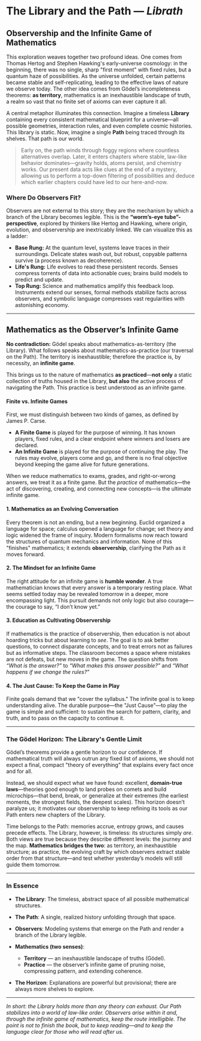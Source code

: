 # The Library and the Path — *Librath*

## Observership and the Infinite Game of Mathematics

This exploration weaves together two profound ideas. One comes from Thomas Hertog and Stephen Hawking's early-universe cosmology: in the beginning, there was no single, sharp "first moment" with fixed rules, but a quantum haze of possibilities. As the universe unfolded, certain patterns became stable and self-replicating, leading to the effective laws of nature we observe today. The other idea comes from Gödel’s incompleteness theorems: **as territory**, mathematics is an inexhaustible landscape of truth, a realm so vast that no finite set of axioms can ever capture it all.

A central metaphor illuminates this connection. Imagine a timeless **Library** containing every consistent mathematical blueprint for a universe—all possible geometries, interaction rules, and even complete cosmic histories. This library is static. Now, imagine a single **Path** being traced through its shelves. That path is our world.

> Early on, the path winds through foggy regions where countless alternatives overlap. Later, it enters chapters where stable, law-like behavior dominates—gravity holds, atoms persist, and chemistry works. Our present data acts like clues at the end of a mystery, allowing us to perform a top-down filtering of possibilities and deduce which earlier chapters could have led to our here-and-now.

### Where Do Observers Fit?

Observers are not external to this story; they are the mechanism by which a branch of the Library becomes legible. This is the **“worm’s-eye tube”-perspective**, explored by thinkers like Hertog and Hawking, where origin, evolution, and observership are inextricably linked. We can visualize this as a ladder:

* **Base Rung:** At the quantum level, systems leave traces in their surroundings. Delicate states wash out, but robust, copyable patterns survive (a process known as decoherence).
* **Life's Rung:** Life evolves to read these persistent records. Senses compress torrents of data into actionable cues; brains build models to predict and update.
* **Top Rung:** Science and mathematics amplify this feedback loop. Instruments extend our senses, formal methods stabilize facts across observers, and symbolic language compresses vast regularities with astonishing economy.

---

## Mathematics as the Observer’s Infinite Game

**No contradiction:** Gödel speaks about mathematics-as-territory (the Library). What follows speaks about mathematics-as-practice (our traversal on the Path). The territory is inexhaustible; therefore the practice is, by necessity, an **infinite game**.

This brings us to the nature of mathematics **as practiced**—**not only** a static collection of truths housed in the Library, **but also** the active process of navigating the Path. This practice is best understood as an infinite game.

#### **Finite vs. Infinite Games**

First, we must distinguish between two kinds of games, as defined by James P. Carse.

* **A Finite Game** is played for the purpose of winning. It has known players, fixed rules, and a clear endpoint where winners and losers are declared.
* **An Infinite Game** is played for the purpose of continuing the play. The rules may evolve, players come and go, and there is no final objective beyond keeping the game alive for future generations.

When we reduce mathematics to exams, grades, and right-or-wrong answers, we treat it as a finite game. But the *practice* of mathematics—the act of discovering, creating, and connecting new concepts—is the ultimate infinite game.

#### 1. Mathematics as an Evolving Conversation

Every theorem is not an ending, but a new beginning. Euclid organized a language for space; calculus opened a language for change; set theory and logic widened the frame of inquiry. Modern formalisms now reach toward the structures of quantum mechanics and information. None of this "finishes" mathematics; it extends **observership**, clarifying the Path as it moves forward.

#### 2. The Mindset for an Infinite Game

The right attitude for an infinite game is **humble wonder**. A true mathematician knows that every answer is a temporary resting place. What seems settled today may be revealed tomorrow in a deeper, more encompassing light. This pursuit demands not only logic but also courage—the courage to say, “I don’t know yet.”

#### 3. Education as Cultivating Observership

If mathematics is the practice of observership, then education is not about hoarding tricks but about learning to *see*. The goal is to ask better questions, to connect disparate concepts, and to treat errors not as failures but as informative steps. The classroom becomes a space where mistakes are not defeats, but new moves in the game. The question shifts from *“What is the answer?”* to *“What makes this answer possible?”* and *“What happens if we change the rules?”*

#### 4. The Just Cause: To Keep the Game in Play

Finite goals demand that we "cover the syllabus." The infinite goal is to keep understanding alive. The durable purpose—the "Just Cause"—to play the game is simple and sufficient: to sustain the search for pattern, clarity, and truth, and to pass on the capacity to continue it.

---

### The Gödel Horizon: The Library's Gentle Limit

Gödel’s theorems provide a gentle horizon to our confidence. If mathematical truth will always outrun any fixed list of axioms, we should not expect a final, compact "theory of everything" that explains every fact once and for all.

Instead, we should expect what we have found: excellent, **domain-true laws**—theories good enough to land probes on comets and build microchips—that bend, break, or generalize at their extremes (the earliest moments, the strongest fields, the deepest scales). This horizon doesn’t paralyze us; it motivates our observership to keep refining its tools as our Path enters new chapters of the Library.

Time belongs to the Path: memories accrue, entropy grows, and causes precede effects. The Library, however, is timeless: its structures simply *are*. Both views are true because they describe different levels: the journey and the map. **Mathematics bridges the two**: as territory, an inexhaustible structure; as practice, the evolving craft by which observers extract stable order from that structure—and test whether yesterday’s models will still guide them tomorrow.

---

### In Essence

* **The Library**: The timeless, abstract space of all possible mathematical structures.
* **The Path**: A single, realized history unfolding through that space.
* **Observers**: Modeling systems that emerge on the Path and render a branch of the Library legible.
* **Mathematics (two senses)**:

  * **Territory** — an inexhaustible landscape of truths (Gödel).
  * **Practice** — the observer’s infinite game of pruning noise, compressing pattern, and extending coherence.
* **The Horizon**: Explanations are powerful but provisional; there are always more shelves to explore.

---

*In short: the Library holds more than any theory can exhaust. Our Path stabilizes into a world of law-like order. Observers arise within it and, through the infinite game of mathematics, keep the route intelligible. The point is not to finish the book, but to keep reading—and to keep the language clear for those who will read after us.*

